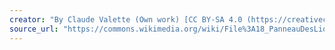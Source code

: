 ```yaml
---
creator: "By Claude Valette (Own work) [CC BY-SA 4.0 (https://creativecommons.org/licenses/by-sa/4.0)], via Wikimedia Commons" 
source_url: "https://commons.wikimedia.org/wiki/File%3A18_PanneauDesLions(PartieDroite)BisonsPoursuivisParDesLions.jpg"
---
```

